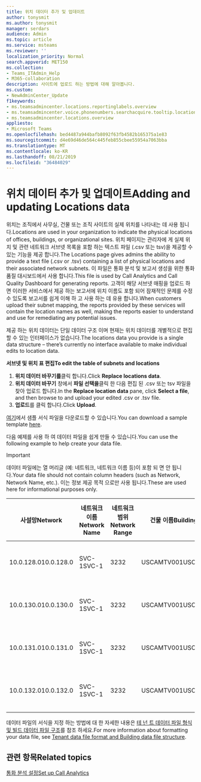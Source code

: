 ```yaml
---
title: 위치 데이터 추가 및 업데이트
author: tonysmit
ms.author: tonysmit
manager: serdars
audience: Admin
ms.topic: article
ms.service: msteams
ms.reviewer: ''
localization_priority: Normal
search.appverid: MET150
ms.collection:
- Teams_ITAdmin_Help
- M365-collaboration
description: 사이트에 업로드 하는 방법에 대해 알아봅니다.
ms.custom:
- NewAdminCenter_Update
f1keywords:
- ms.teamsadmincenter.locations.reportinglabels.overview
- ms.teamsadmincenter.voice.phonenumbers.searchacquire.tooltip.location
- ms.teamsadmincenter.locations.overview
appliesto:
- Microsoft Teams
ms.openlocfilehash: bed4487a944bafb8092f63fb4582b165375a1e83
ms.sourcegitcommit: d4e69d46de564c445feb855cbee55954a7063bba
ms.translationtype: MT
ms.contentlocale: ko-KR
ms.lasthandoff: 08/21/2019
ms.locfileid: "36484029"
---
```

<a name="adding-and-updating-locations-data"></a><span data-ttu-id="6690f-103">위치 데이터 추가 및 업데이트</span><span class="sxs-lookup"><span data-stu-id="6690f-103">Adding and updating Locations data</span></span>
============================

<span data-ttu-id="6690f-104">위치는 조직에서 사무실, 건물 또는 조직 사이트의 실제 위치를 나타내는 데 사용 됩니다.</span><span class="sxs-lookup"><span data-stu-id="6690f-104">Locations are used in your organization to indicate the physical locations of offices, buildings, or organizational sites.</span></span> <span data-ttu-id="6690f-105">위치 페이지는 관리자에 게 실제 위치 및 관련 네트워크 서브넷 목록을 포함 하는 텍스트 파일 (.csv 또는 tsv)을 제공할 수 있는 기능을 제공 합니다.</span><span class="sxs-lookup"><span data-stu-id="6690f-105">The Locations page gives admins the ability to provide a text file (.csv or .tsv) containing a list of physical locations and their associated network subnets.</span></span> <span data-ttu-id="6690f-106">이 파일은 통화 분석 및 보고서 생성을 위한 통화 품질 대시보드에서 사용 합니다.</span><span class="sxs-lookup"><span data-stu-id="6690f-106">This file is used by Call Analytics and Call Quality Dashboard for generating reports.</span></span> <span data-ttu-id="6690f-107">고객이 해당 서브넷 매핑을 업로드 하면 이러한 서비스에서 제공 하는 보고서에 위치 이름도 포함 되어 잠재적인 문제를 수정 수 있도록 보고서를 쉽게 이해 하 고 사용 하는 데 유용 합니다.</span><span class="sxs-lookup"><span data-stu-id="6690f-107">When customers upload their subnet mapping, the reports provided by these services will contain the location names as well, making the reports easier to understand and use for remediating any potential issues.</span></span>

<span data-ttu-id="6690f-108">제공 하는 위치 데이터는 단일 데이터 구조 이며 현재는 위치 데이터를 개별적으로 편집할 수 있는 인터페이스가 없습니다.</span><span class="sxs-lookup"><span data-stu-id="6690f-108">The locations data you provide is a single data structure – there’s currently no interface available to make individual edits to location data.</span></span> 

<span data-ttu-id="6690f-109">**서브넷 및 위치 표 편집**</span><span class="sxs-lookup"><span data-stu-id="6690f-109">**To edit the table of subnets and locations**</span></span>

1. <span data-ttu-id="6690f-110">**위치 데이터 바꾸기를**클릭 합니다.</span><span class="sxs-lookup"><span data-stu-id="6690f-110">Click **Replace locations data**.</span></span>
2. <span data-ttu-id="6690f-111">**위치 데이터 바꾸기** 창에서 **파일 선택을**클릭 한 다음 편집 된 .csv 또는 tsv 파일을 찾아 업로드 합니다.</span><span class="sxs-lookup"><span data-stu-id="6690f-111">In the **Replace location data** pane, click **Select a file**, and then browse to and upload your edited .csv or .tsv file.</span></span> 
3. <span data-ttu-id="6690f-112">**업로드**를 클릭 합니다.</span><span class="sxs-lookup"><span data-stu-id="6690f-112">Click **Upload**.</span></span> 


<span data-ttu-id="6690f-113">[여기](https://github.com/MicrosoftDocs/OfficeDocs-SkypeForBusiness/blob/live/Teams/downloads/locations-template.zip?raw=true)에서 샘플 서식 파일을 다운로드할 수 있습니다.</span><span class="sxs-lookup"><span data-stu-id="6690f-113">You can download a sample template [here](https://github.com/MicrosoftDocs/OfficeDocs-SkypeForBusiness/blob/live/Teams/downloads/locations-template.zip?raw=true).</span></span>

<span data-ttu-id="6690f-114">다음 예제를 사용 하 여 데이터 파일을 쉽게 만들 수 있습니다.</span><span class="sxs-lookup"><span data-stu-id="6690f-114">You can use the following example to help create your data file.</span></span> 

> [!IMPORTANT]
> <span data-ttu-id="6690f-115">데이터 파일에는 열 머리글 (예: 네트워크, 네트워크 이름 등)이 포함 되 면 안 됩니다.</span><span class="sxs-lookup"><span data-stu-id="6690f-115">Your data file should not contain column headers (such as Network, Network Name, etc.).</span></span> <span data-ttu-id="6690f-116">이는 정보 제공 목적 으로만 사용 됩니다.</span><span class="sxs-lookup"><span data-stu-id="6690f-116">These are used here for informational purposes only.</span></span> </br>

|<span data-ttu-id="6690f-117">사설망</span><span class="sxs-lookup"><span data-stu-id="6690f-117">Network</span></span>|<span data-ttu-id="6690f-118">네트워크 이름</span><span class="sxs-lookup"><span data-stu-id="6690f-118">Network Name</span></span>|<span data-ttu-id="6690f-119">네트워크 범위</span><span class="sxs-lookup"><span data-stu-id="6690f-119">Network Range</span></span>|<span data-ttu-id="6690f-120">건물 이름</span><span class="sxs-lookup"><span data-stu-id="6690f-120">Building Name</span></span>|<span data-ttu-id="6690f-121">소유권 형식</span><span class="sxs-lookup"><span data-stu-id="6690f-121">Ownership Type</span></span>|<span data-ttu-id="6690f-122">건물 종류</span><span class="sxs-lookup"><span data-stu-id="6690f-122">Building Type</span></span>|<span data-ttu-id="6690f-123">Office 유형 빌드</span><span class="sxs-lookup"><span data-stu-id="6690f-123">Building Office Type</span></span>|<span data-ttu-id="6690f-124">곳</span><span class="sxs-lookup"><span data-stu-id="6690f-124">City</span></span>|<span data-ttu-id="6690f-125">우편번호</span><span class="sxs-lookup"><span data-stu-id="6690f-125">Zip Code</span></span>|<span data-ttu-id="6690f-126">명칭</span><span class="sxs-lookup"><span data-stu-id="6690f-126">Country</span></span>|<span data-ttu-id="6690f-127">상태</span><span class="sxs-lookup"><span data-stu-id="6690f-127">State</span></span>|<span data-ttu-id="6690f-128">영역인</span><span class="sxs-lookup"><span data-stu-id="6690f-128">Region</span></span>|<span data-ttu-id="6690f-129">내부 회사</span><span class="sxs-lookup"><span data-stu-id="6690f-129">Inside Corp</span></span>|<span data-ttu-id="6690f-130">Express 경로</span><span class="sxs-lookup"><span data-stu-id="6690f-130">Express Route</span></span>|
|-|-|-|-|-|-|-|-|-|-|-|-|-|-|
|<span data-ttu-id="6690f-131">10.0.128.0</span><span class="sxs-lookup"><span data-stu-id="6690f-131">10.0.128.0</span></span> |<span data-ttu-id="6690f-132">SVC-1</span><span class="sxs-lookup"><span data-stu-id="6690f-132">SVC-1</span></span>|<span data-ttu-id="6690f-133">32</span><span class="sxs-lookup"><span data-stu-id="6690f-133">32</span></span>|<span data-ttu-id="6690f-134">USCAMTV001</span><span class="sxs-lookup"><span data-stu-id="6690f-134">USCAMTV001</span></span>|<span data-ttu-id="6690f-135">Contoso의 임대 다시&F</span><span class="sxs-lookup"><span data-stu-id="6690f-135">Contoso Leased RE&F</span></span>|<span data-ttu-id="6690f-136">지사</span><span class="sxs-lookup"><span data-stu-id="6690f-136">Office</span></span>|<span data-ttu-id="6690f-137">다시&F</span><span class="sxs-lookup"><span data-stu-id="6690f-137">RE&F</span></span>|<span data-ttu-id="6690f-138">산 보기</span><span class="sxs-lookup"><span data-stu-id="6690f-138">Mountain View</span></span>|<span data-ttu-id="6690f-139">94043</span><span class="sxs-lookup"><span data-stu-id="6690f-139">94043</span></span>|<span data-ttu-id="6690f-140">보세요</span><span class="sxs-lookup"><span data-stu-id="6690f-140">US</span></span>|<span data-ttu-id="6690f-141">캐나다</span><span class="sxs-lookup"><span data-stu-id="6690f-141">CA</span></span>|<span data-ttu-id="6690f-142">보세요</span><span class="sxs-lookup"><span data-stu-id="6690f-142">US</span></span>|<span data-ttu-id="6690f-143">raid-1</span><span class="sxs-lookup"><span data-stu-id="6690f-143">1</span></span>|<span data-ttu-id="6690f-144">raid-1</span><span class="sxs-lookup"><span data-stu-id="6690f-144">1</span></span>|
|<span data-ttu-id="6690f-145">10.0.130.0</span><span class="sxs-lookup"><span data-stu-id="6690f-145">10.0.130.0</span></span> |<span data-ttu-id="6690f-146">SVC-1</span><span class="sxs-lookup"><span data-stu-id="6690f-146">SVC-1</span></span>|<span data-ttu-id="6690f-147">32</span><span class="sxs-lookup"><span data-stu-id="6690f-147">32</span></span>|<span data-ttu-id="6690f-148">USCAMTV001</span><span class="sxs-lookup"><span data-stu-id="6690f-148">USCAMTV001</span></span>|<span data-ttu-id="6690f-149">Contoso의 임대 다시&F</span><span class="sxs-lookup"><span data-stu-id="6690f-149">Contoso Leased RE&F</span></span>|<span data-ttu-id="6690f-150">지사</span><span class="sxs-lookup"><span data-stu-id="6690f-150">Office</span></span>|<span data-ttu-id="6690f-151">다시&F</span><span class="sxs-lookup"><span data-stu-id="6690f-151">RE&F</span></span>|<span data-ttu-id="6690f-152">산 보기</span><span class="sxs-lookup"><span data-stu-id="6690f-152">Mountain View</span></span>|<span data-ttu-id="6690f-153">94043</span><span class="sxs-lookup"><span data-stu-id="6690f-153">94043</span></span>|<span data-ttu-id="6690f-154">보세요</span><span class="sxs-lookup"><span data-stu-id="6690f-154">US</span></span>|<span data-ttu-id="6690f-155">캐나다</span><span class="sxs-lookup"><span data-stu-id="6690f-155">CA</span></span>|<span data-ttu-id="6690f-156">보세요</span><span class="sxs-lookup"><span data-stu-id="6690f-156">US</span></span>|<span data-ttu-id="6690f-157">raid-1</span><span class="sxs-lookup"><span data-stu-id="6690f-157">1</span></span>|<span data-ttu-id="6690f-158">raid-1</span><span class="sxs-lookup"><span data-stu-id="6690f-158">1</span></span>|
|<span data-ttu-id="6690f-159">10.0.131.0</span><span class="sxs-lookup"><span data-stu-id="6690f-159">10.0.131.0</span></span> |<span data-ttu-id="6690f-160">SVC-1</span><span class="sxs-lookup"><span data-stu-id="6690f-160">SVC-1</span></span>|<span data-ttu-id="6690f-161">32</span><span class="sxs-lookup"><span data-stu-id="6690f-161">32</span></span>|<span data-ttu-id="6690f-162">USCAMTV001</span><span class="sxs-lookup"><span data-stu-id="6690f-162">USCAMTV001</span></span>|<span data-ttu-id="6690f-163">Contoso의 임대 다시&F</span><span class="sxs-lookup"><span data-stu-id="6690f-163">Contoso Leased RE&F</span></span>|<span data-ttu-id="6690f-164">지사</span><span class="sxs-lookup"><span data-stu-id="6690f-164">Office</span></span>|<span data-ttu-id="6690f-165">다시&F</span><span class="sxs-lookup"><span data-stu-id="6690f-165">RE&F</span></span>|<span data-ttu-id="6690f-166">산 보기</span><span class="sxs-lookup"><span data-stu-id="6690f-166">Mountain View</span></span>|<span data-ttu-id="6690f-167">94043</span><span class="sxs-lookup"><span data-stu-id="6690f-167">94043</span></span>|<span data-ttu-id="6690f-168">보세요</span><span class="sxs-lookup"><span data-stu-id="6690f-168">US</span></span>|<span data-ttu-id="6690f-169">캐나다</span><span class="sxs-lookup"><span data-stu-id="6690f-169">CA</span></span>|<span data-ttu-id="6690f-170">보세요</span><span class="sxs-lookup"><span data-stu-id="6690f-170">US</span></span>|<span data-ttu-id="6690f-171">raid-1</span><span class="sxs-lookup"><span data-stu-id="6690f-171">1</span></span>|<span data-ttu-id="6690f-172">raid-1</span><span class="sxs-lookup"><span data-stu-id="6690f-172">1</span></span>|
|<span data-ttu-id="6690f-173">10.0.132.0</span><span class="sxs-lookup"><span data-stu-id="6690f-173">10.0.132.0</span></span> |<span data-ttu-id="6690f-174">SVC-1</span><span class="sxs-lookup"><span data-stu-id="6690f-174">SVC-1</span></span>|<span data-ttu-id="6690f-175">32</span><span class="sxs-lookup"><span data-stu-id="6690f-175">32</span></span>|<span data-ttu-id="6690f-176">USCAMTV001</span><span class="sxs-lookup"><span data-stu-id="6690f-176">USCAMTV001</span></span>|<span data-ttu-id="6690f-177">Contoso의 임대 다시&F</span><span class="sxs-lookup"><span data-stu-id="6690f-177">Contoso Leased RE&F</span></span>|<span data-ttu-id="6690f-178">지사</span><span class="sxs-lookup"><span data-stu-id="6690f-178">Office</span></span>|<span data-ttu-id="6690f-179">다시&F</span><span class="sxs-lookup"><span data-stu-id="6690f-179">RE&F</span></span>|<span data-ttu-id="6690f-180">산 보기</span><span class="sxs-lookup"><span data-stu-id="6690f-180">Mountain View</span></span>|<span data-ttu-id="6690f-181">94043</span><span class="sxs-lookup"><span data-stu-id="6690f-181">94043</span></span>|<span data-ttu-id="6690f-182">보세요</span><span class="sxs-lookup"><span data-stu-id="6690f-182">US</span></span>|<span data-ttu-id="6690f-183">캐나다</span><span class="sxs-lookup"><span data-stu-id="6690f-183">CA</span></span>|<span data-ttu-id="6690f-184">보세요</span><span class="sxs-lookup"><span data-stu-id="6690f-184">US</span></span>|<span data-ttu-id="6690f-185">raid-1</span><span class="sxs-lookup"><span data-stu-id="6690f-185">1</span></span>|<span data-ttu-id="6690f-186">raid-1</span><span class="sxs-lookup"><span data-stu-id="6690f-186">1</span></span>|


<span data-ttu-id="6690f-187">데이터 파일의 서식을 지정 하는 방법에 대 한 자세한 내용은 [테 넌 트 데이터 파일 형식 및 빌드 데이터 파일 구조](turning-on-and-using-call-quality-dashboard.md#tenant-data-file-format-and-structure)를 참조 하세요.</span><span class="sxs-lookup"><span data-stu-id="6690f-187">For more information about formatting your data file, see [Tenant data file format and Building data file structure](turning-on-and-using-call-quality-dashboard.md#tenant-data-file-format-and-structure).</span></span>


## <a name="related-topics"></a><span data-ttu-id="6690f-188">관련 항목</span><span class="sxs-lookup"><span data-stu-id="6690f-188">Related topics</span></span>

[<span data-ttu-id="6690f-189">통화 분석 설정</span><span class="sxs-lookup"><span data-stu-id="6690f-189">Set up Call Analytics</span></span>](set-up-call-analytics.md)
